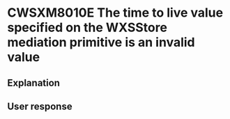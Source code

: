 # CWSXM8010E The time to live value specified on the WXSStore mediation primitive is an invalid value

## Explanation

## User response